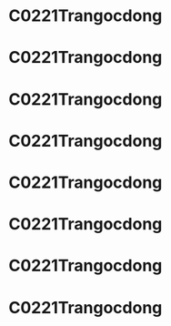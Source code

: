 # C0221Trangocdong
# C0221Trangocdong
# C0221Trangocdong
# C0221Trangocdong
# C0221Trangocdong
# C0221Trangocdong
# C0221Trangocdong
# C0221Trangocdong

